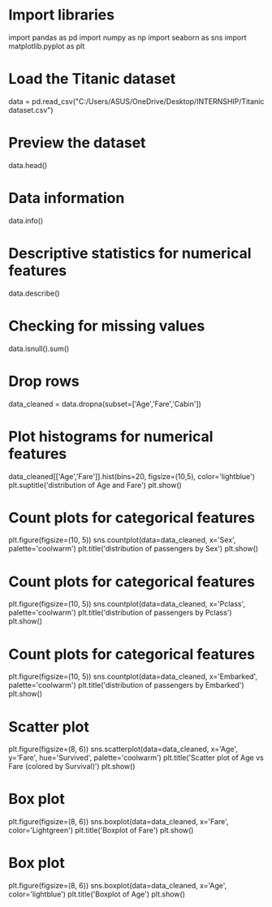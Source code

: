 # Import libraries
import pandas as pd
import numpy as np
import seaborn as sns
import matplotlib.pyplot as plt
# Load the Titanic dataset 
data = pd.read_csv("C:/Users/ASUS/OneDrive/Desktop/INTERNSHIP/Titanic dataset.csv")
# Preview the dataset
data.head()
# Data information
data.info()
# Descriptive statistics for numerical features
data.describe()
# Checking for missing values
data.isnull().sum()
# Drop rows
data_cleaned = data.dropna(subset=['Age','Fare','Cabin'])
# Plot histograms for numerical features
data_cleaned[['Age','Fare']].hist(bins=20, figsize=(10,5), color='lightblue')
plt.suptitle('distribution of Age and Fare')
plt.show()
# Count plots for categorical features
plt.figure(figsize=(10, 5))
sns.countplot(data=data_cleaned, x='Sex', palette='coolwarm')
plt.title('distribution of passengers by Sex')
plt.show()
# Count plots for categorical features
plt.figure(figsize=(10, 5))
sns.countplot(data=data_cleaned, x='Pclass', palette='coolwarm')
plt.title('distribution of passengers by Pclass')
plt.show()
# Count plots for categorical features
plt.figure(figsize=(10, 5))
sns.countplot(data=data_cleaned, x='Embarked', palette='coolwarm')
plt.title('distribution of passengers by Embarked')
plt.show()
# Scatter plot 
plt.figure(figsize=(8, 6))
sns.scatterplot(data=data_cleaned, x='Age', y='Fare', hue='Survived', palette='coolwarm')
plt.title('Scatter plot of Age vs Fare (colored by Survival)')
plt.show()
# Box plot 
plt.figure(figsize=(8, 6))
sns.boxplot(data=data_cleaned, x='Fare', color='Lightgreen')
plt.title('Boxplot of Fare')
plt.show()
# Box plot 
plt.figure(figsize=(8, 6))
sns.boxplot(data=data_cleaned, x='Age', color='lightblue')
plt.title('Boxplot of Age')
plt.show()
